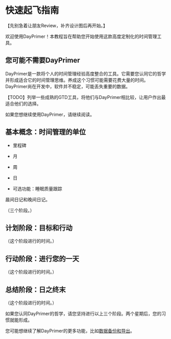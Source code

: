 # 快速起飞指南

【先别急着让朋友Review，补齐设计图后再开始。】

欢迎使用DayPrimer！本教程旨在帮助您开始使用这款高度定制化的时间管理工具。

## 您可能不需要DayPrimer

DayPrimer是一款将个人的时间管理经验高度整合的工具。它需要您认同它的哲学并形成适合它的时间管理思维。养成这个习惯可能需要花费大量的时间。DayPrimer尚在开发中，软件并不稳定，可能丢失重要的数据。

【TODO】列举一些成熟的GTD工具，将他们与DayPrimer相比较，让用户作出最适合他们的选择。

如果您想继续使用DayPrimer，请继续阅读。

## 基本概念：时间管理的单位

- 里程碑
- 月
- 周
- 日

- 可选功能：睡眠质量跟踪

晨间日记和晚间日记。

（三个阶段。）

## 计划阶段：目标和行动

（这个阶段进行的时间。）

## 行动阶段：进行您的一天

（这个阶段进行的时间。）

## 总结阶段：日之终末

（这个阶段进行的时间。）

如果您认同DayPrimer的哲学，请您坚持进行以上三个阶段。两个星期后，您的习惯就能形成。

您可能想继续了解DayPrimer的更多功能，比如[数据备份和导出](../features/export.md)。
